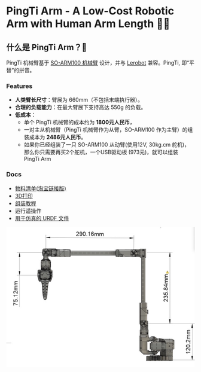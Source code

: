 # PingTi Arm - A Low-Cost Robotic Arm with Human Arm Length 🤖💪

## 什么是 PingTi Arm？🤔
PingTi 机械臂基于 [SO-ARM100 机械臂](https://github.com/TheRobotStudio/SO-ARM100) 设计，并与 [Lerobot](https://github.com/huggingface/lerobot) 兼容。PingTi, 即“平替”的拼音。

### Features
- **人类臂长尺寸**：臂展为 660mm（不包括末端执行器）。
- **合理的负载能力**：在最大臂展下支持高达 550g 的负载。
- **低成本**：
    - 单个 PingTi 机械臂的成本约为 **1800元人民币**，
    - 一对主从机械臂（PingTi 机械臂作为从臂，SO-ARM100 作为主臂）的组装成本为 **2486元人民币**。
    - 如果你已经组装了一只 SO-ARM100 从动臂(使用12V, 30kg.cm 舵机)，那么你只需要再买2个舵机，一个USB驱动板 (973元)，就可以组装 PingTi Arm

### Docs
- [物料清单(淘宝链接版)](./BOM_List_CN.md)
- [3D打印](./3d_print.md)
- [组装教程](./Assemble_tutorial_CN.md)
- 运行遥操作
- [用于仿真的 URDF 文件](./docs/URDF_SIM.md)

![PingTi 机械臂的右侧视图](../drawings/PingTi_Arm_RightView_V1_20250218.jpg)